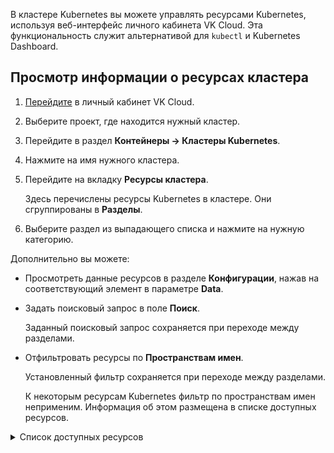 В кластере Kubernetes вы можете управлять ресурсами Kubernetes, используя веб-интерфейс личного кабинета VK Cloud. Эта функциональность служит альтернативой для `kubectl` и Kubernetes Dashboard.

## Просмотр информации о ресурсах кластера

1. [Перейдите](https://msk.cloud.vk.com/app/) в личный кабинет VK Cloud.
1. Выберите проект, где находится нужный кластер.
1. Перейдите в раздел **Контейнеры → Кластеры Kubernetes**.
1. Нажмите на имя нужного кластера.
1. Перейдите на вкладку **Ресурсы кластера**.

   Здесь перечислены ресурсы Kubernetes в кластере. Они сгруппированы в **Разделы**.

1. Выберите раздел из выпадающего списка и нажмите на нужную категорию.

Дополнительно вы можете:

- Просмотреть данные ресурсов в разделе **Конфигурации**, нажав на соответствующий элемент в параметре **Data**.

- Задать поисковый запрос в поле **Поиск**.

  Заданный поисковый запрос сохраняется при переходе между разделами.

- Отфильтровать ресурсы по **Пространствам имен**.

  Установленный фильтр сохраняется при переходе между разделами.

  К некоторым ресурсам Kubernetes фильтр по пространствам имен неприменим. Информация об этом размещена в списке доступных ресурсов.

<details>
<summary>Список доступных ресурсов</summary>

<!--prettier-ignore-->
| Ресурс                                              | Комментарий                                   |
| --------------------------------------------------- | --------------------------------------------- |
| **Раздел Кластер**                                  |                                               |
| Ноды (Nodes)                                        |                                               |
| Пространства имен (Namespaces)                      | Фильтр по пространствам имен неприменим       |
| События (Events)                                    |                                               |
| **Раздел Рабочая нагрузка**                         |                                               |
| Поды (Pods)                                         |                                               |
| Deployments                                         |                                               |
| DaemonSets                                          |                                               |
| StatefulSets                                        |                                               |
| ReplicaSets                                         |                                               |
| HPA                                                 |                                               |
| Задачи (Jobs)                                       |                                               |
| Cron Задачи (Cron Jobs)                             |                                               |
| **Раздел Конфигурации**                             |                                               |
| ConfigMaps                                          |                                               |
| Секреты (Secrets)                                   |                                               |
| **Раздел Сеть**                                     |                                               |
| Сервисы (Services)                                  |                                               |
| Endpoins                                            |                                               |
| Ingresses                                           |                                               |
| **Раздел Хранилище**                                |                                               |
| Persistent Volume Claims                            |                                               |
| Persistent Volumes                                  | Фильтр по пространствам имен неприменим       |
| Классы хранилищ (Storage Classes)                   | Фильтр по пространствам имен неприменим       |
| **Раздел Управление доступом**                      |                                               |
| Сервисные аккаунты (Service Accounts)               |                                               |
| Роли кластера (Cluster Roles)                       | Фильтр по пространствам имен неприменим       |
| Роли (Roles)                                        |                                               |
| Привязки ролей кластера<br>(Cluster Role Bindings)  | Фильтр по пространствам имен неприменим       |
| Привязки ролей (Role Bindings)                      |                                               |

</details>
